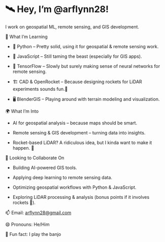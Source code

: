 # 🛰️ Hey, I’m @arflynn28!
I work on geospatial ML, remote sensing, and GIS development.

🌱 What I’m Learning
- 🐍 Python – Pretty solid, using it for geospatial & remote sensing work.

- 📌 JavaScript – Still taming the beast (especially for GIS apps).

- 🤖 TensorFlow – Slowly but surely making sense of neural networks for remote sensing.

- 🏗️ CAD & OpenRocket – Because designing rockets for LiDAR experiments sounds fun.🚀

- 🖥️ BlenderGIS – Playing around with terrain modeling and visualization.

🌍 What I’m Into

- AI for geospatial analysis – because maps should be smart.

- Remote sensing & GIS development – turning data into insights.

- Rocket-based LiDAR? A ridiculous idea, but I kinda want to make it happen. 🚀

🤝 Looking to Collaborate On

- Building AI-powered GIS tools.

- Applying deep learning to remote sensing data.

- Optimizing geospatial workflows with Python & JavaScript.

- Exploring LiDAR processing & analysis (bonus points if it involves rockets 🚀).

📫 Email: arflynn28@gmail.com

😄 Pronouns: He/Him

🎵 Fun fact: I play the banjo
